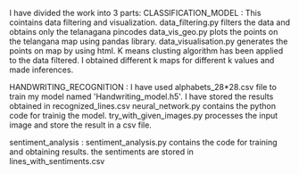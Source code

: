 I have divided the work into 3 parts:
CLASSIFICATION_MODEL :
   This cointains data filtering and visualization.
   data_filtering.py filters the data and obtains only the telanagana pincodes
   data_vis_geo.py plots the points on the telangana map using pandas library.
   data_visualisation.py generates the points on map by using html.
   K means clusting algorithm has been applied to the data filtered. 
   I obtained different k maps for different k values and made inferences.

HANDWRITING_RECOGNITION : 
   I have used alphabets_28*28.csv file to train my model named 'Handwriting_model.h5'. 
   I have stored the results obtained in recognized_lines.csv
   neural_network.py contains the python code for trainig the model.
   try_with_given_images.py processes the input image and store the result in a csv file.

sentiment_analysis :
   sentiment_analysis.py contains the code for training and obtaining results.
   the sentiments are stored in lines_with_sentiments.csv

